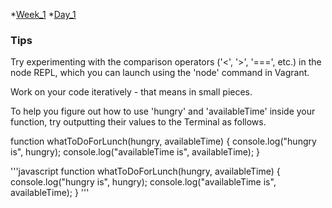 *[Week_1](/Week_1)
    *[Day_1](/Week_1/Day_1)

### Tips

Try experimenting with the comparison operators ('<', '>', '===', etc.) in the node REPL, which you can launch using the 'node' command in Vagrant.

Work on your code iteratively - that means in small pieces.

To help you figure out how to use 'hungry' and 'availableTime' inside your function, try outputting their values to the Terminal as follows.

function whatToDoForLunch(hungry, availableTime) {
    console.log("hungry is", hungry);
    console.log("availableTime is", availableTime);
}

'''javascript
function whatToDoForLunch(hungry, availableTime) {
    console.log("hungry is", hungry);
    console.log("availableTime is", availableTime);
}
'''
